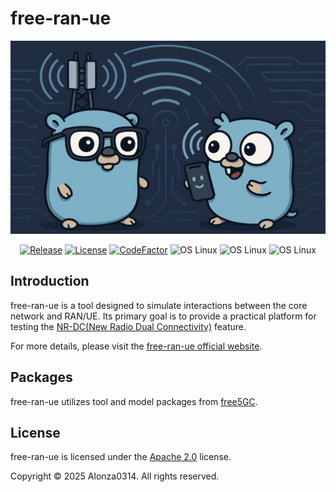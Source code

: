 # free-ran-ue

![free-ran-ue](/doc/image/free-ran-ue.jpg)

<p align="center">
<a href="https://github.com/Alonza0314/free-ran-ue/releases"><img src="https://img.shields.io/github/v/release/Alonza0314/free-ran-ue?color=orange" alt="Release"/></a>
<a href="https://github.com/Alonza0314/free-ran-ue/blob/main/LICENSE"><img src="https://img.shields.io/github/license/Alonza0314/free-ran-ue?color=blue" alt="License"/></a>
<a href="https://www.codefactor.io/repository/github/Alonza0314/free-ran-ue"><img src="https://www.codefactor.io/repository/github/Alonza0314/free-ran-ue/badge" alt="CodeFactor"/></a>
<img src="https://img.shields.io/badge/Radio%20Interface-simulated-orange" alt="OS Linux"/>
<img src="https://img.shields.io/badge/Control%20Plane-functional-green" alt="OS Linux"/>  
<img src="https://img.shields.io/badge/User%20Plane-functional-green" alt="OS Linux"/>
</p>

## Introduction

free-ran-ue is a tool designed to simulate interactions between the core network and RAN/UE. Its primary goal is to provide a practical platform for testing the [NR-DC(New Radio Dual Connectivity)](https://free5gc.org/blog/20250219/20250219/) feature.

For more details, please visit the [free-ran-ue official website](https://alonza0314.github.io/free-ran-ue/).

## Packages

free-ran-ue utilizes tool and model packages from [free5GC](https://github.com/free5gc).

## License

free-ran-ue is licensed under the [Apache 2.0](LICENSE) license.

Copyright © 2025 Alonza0314. All rights reserved.
